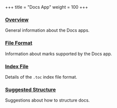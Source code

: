 +++
title = "Docs App"
weight = 100
+++

### [Overview](/reference/additional/docs-app/overview)

General information about the Docs apps.

### [File Format](/reference/additional/docs-app/file-format)

Information about marks supported by the Docs app.

### [Index File](/reference/additional/docs-app/index-file)

Details of the `.toc` index file format.

### [Suggested Structure](/reference/additional/docs-app/structure)

Suggestions about how to structure docs.
